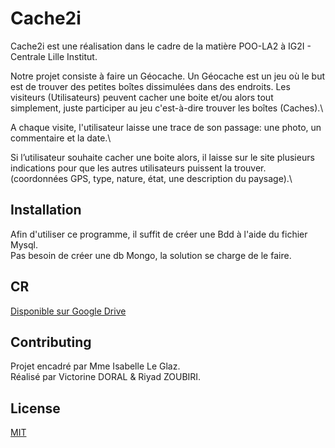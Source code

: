 # Cache2i

Cache2i est une réalisation dans le cadre de la matière POO-LA2 à IG2I - Centrale Lille Institut.

Notre projet consiste à faire un Géocache. Un Géocache est un jeu où le but est de trouver des petites boîtes dissimulées dans des endroits. Les visiteurs (Utilisateurs) peuvent cacher une boite et/ou alors tout simplement, juste participer au jeu c'est-à-dire trouver les boîtes (Caches).\

A chaque visite, l'utilisateur laisse une trace de son passage: une photo, un commentaire et la date.\

Si l’utilisateur souhaite cacher une boite alors, il laisse sur le site plusieurs indications pour que les autres utilisateurs puissent la trouver. (coordonnées GPS, type, nature, état, une description du paysage).\


## Installation

Afin d'utiliser ce programme, il suffit de créer une Bdd à l'aide du fichier Mysql.\
Pas besoin de créer une db Mongo, la solution se charge de le faire.

## CR

[Disponible sur Google Drive](https://docs.google.com/document/d/1Sofhk7I1aoZbL3hS6yY_kEsC9Bjq6Z0dEPDmdCIYVxo/edit?usp=sharing)

## Contributing

Projet encadré par Mme Isabelle Le Glaz.\
Réalisé par Victorine DORAL & Riyad ZOUBIRI.

## License
[MIT](https://choosealicense.com/licenses/mit/)

